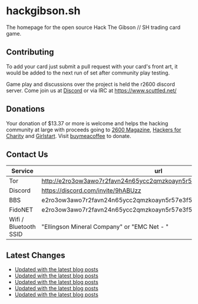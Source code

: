 # hackgibson.sh
The homepage for the open source Hack The Gibson // SH trading card game.


## Contributing

To add your card just submit a pull request with your card's front art, it would be added to the next run of set after community play testing.

Game play and discussions over the project is held the r2600 discord server. Come join us at [Discord](https://discord.com/invite/9hABUzz) or via IRC at https://www.scuttled.net/


## Donations

Your donation of $13.37 or more is welcome and helps the hacking community at large with proceeds going to [2600 Magazine](https://2600.com/), [Hackers for Charity](https://hackersforcharity.org) and [Girlstart](https://girlstart.org).  Visit [buymeacoffee](https://www.buymeacoffee.com/hackgibson.sh) to donate.


## Contact Us

Service | url
-|-
Tor | http://e2ro3ow3awo7r2favn24n65ycc2qmzkoayn5r57e3f56nvjwdcgg32ad.onion
Discord | https://discord.com/invite/9hABUzz
BBS | e2ro3ow3awo7r2favn24n65ycc2qmzkoayn5r57e3f56nvjwdcgg32ad.onion:23
FidoNET | e2ro3ow3awo7r2favn24n65ycc2qmzkoayn5r57e3f56nvjwdcgg32ad.onion:24554
Wifi / Bluetooth SSID | "Ellingson Mineral Company" or "EMC Net - <fidonet address>"

## Latest Changes
<!-- BLOG-POST-LIST:START -->
- [Updated with the latest blog posts](https://github.com/DFW2600/hackgibson.sh/commit/a54c8754563447e5881a55e32f3e92dedf40cc4e)
- [Updated with the latest blog posts](https://github.com/DFW2600/hackgibson.sh/commit/df8f028f8efd3e9e22f85e91330da4bedfa13dc8)
- [Updated with the latest blog posts](https://github.com/DFW2600/hackgibson.sh/commit/c0491029fac71b474a8e0d745c9ac7c944215a81)
- [Updated with the latest blog posts](https://github.com/DFW2600/hackgibson.sh/commit/e60a793776a6bf6c67b40c6efa7fc66522827104)
- [Updated with the latest blog posts](https://github.com/DFW2600/hackgibson.sh/commit/10249fafa3efd2fde0711038c55b3802fdc9ad76)
<!-- BLOG-POST-LIST:END -->
